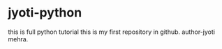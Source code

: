 # jyoti-python
this is full python tutorial
this is my first repository in github.
author-jyoti mehra.
